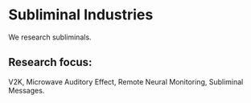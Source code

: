 # Subliminal Industries

We research subliminals.

## Research focus:

V2K, Microwave Auditory Effect, Remote Neural Monitoring, Subliminal Messages.
